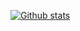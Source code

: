 [![Github stats](https://github-readme-stats.vercel.app/api?username=12-Seconds&show_icons=true&theme=dark)](https://github.com/12-Seconds/github-readme-stats&show_icons=true&theme=dark)
